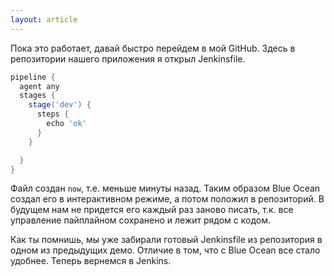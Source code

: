```yaml
---
layout: article
---
```

Пока это работает, давай быстро перейдем в мой GitHub. Здесь в репозитории нашего приложения я открыл Jenkinsfile.

```groovy
pipeline {
  agent any
  stages {
    stage('dev') {
      steps {
        echo 'ok'
      }
    }

  }
}
```

Файл создан `now`, т.е. меньше минуты назад. Таким образом Blue Ocean создал его в интерактивном режиме, а потом положил в репозиторий. В будущем нам не придется его каждый раз заново писать, т.к. все управление пайплайном сохранено и лежит рядом с кодом.

Как ты помнишь, мы уже забирали готовый Jenkinsfile из репозитория в одном из предыдущих демо. Отличие в том, что с Blue Ocean все стало удобнее. Теперь вернемся в Jenkins.
